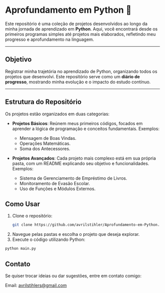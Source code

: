 # Aprofundamento em Python 🐍

Este repositório é uma coleção de projetos desenvolvidos ao longo da minha jornada de aprendizado em **Python**. Aqui, você encontrará desde os primeiros programas simples até projetos mais elaborados, refletindo meu progresso e aprofundamento na linguagem.

---

## Objetivo

Registrar minha trajetória no aprendizado de Python, organizando todos os projetos que desenvolvi. Este repositório serve como um **diário de progresso**, mostrando minha evolução e o impacto do estudo contínuo.

---

## Estrutura do Repositório

Os projetos estão organizados em duas categorias:

- **Projetos Básicos**: Reúnem meus primeiros códigos, focados em aprender a lógica de programação e conceitos fundamentais. Exemplos:
  - Mensagem de Boas Vindas.
  - Operações Matemáticas.
  - Soma dos Antecessores.

- **Projetos Avançados**: Cada projeto mais complexo está em sua própria pasta, com um README explicando seu objetivo e funcionalidades. Exemplos:
  - Sistema de Gerenciamento de Empréstimo de Livros.
  - Monitoramento de Evasão Escolar.
  - Uso de Funções e Módulos Externos.


## Como Usar

1. Clone o repositório:
   ```bash
   git clone https://github.com/avrilstihler/Aprofundamento-em-Python.git
2. Navegue pelas pastas e escolha o projeto que deseja explorar.
3. Execute o código utilizando Python:
  ```bash
python main.py
````
## Contato
Se quiser trocar ideias ou dar sugestões, entre em contato comigo:

Email: avrilstihlers@gmail.com
